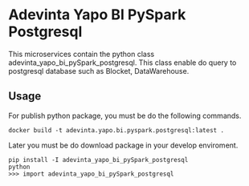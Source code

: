 # Adevinta Yapo BI PySpark Postgresql

This microservices contain the python class adevinta_yapo_bi_pySpark_postgresql. This class enable do query to postgresql database such as Blocket, DataWarehouse.

## Usage

For publish python package, you must be do the following commands.

```
docker build -t adevinta.yapo.bi.pyspark.postgresql:latest .
```

Later you must be do download package in your develop enviroment.

````
pip install -I adevinta_yapo_bi_pySpark_postgresql
python
>>> import adevinta_yapo_bi_pySpark_postgresql
````
